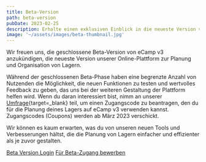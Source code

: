 ```yaml
---
title: Beta-Version
path: beta-version
pubDate: 2023-02-25
description: Erhalte einen exklusiven Einblick in die neueste Version von eCamp mit der Beta-Version von eCamp v3.
image: '~/assets/images/beta-thumbnail.jpg'
---
```


Wir freuen uns, die geschlossene Beta-Version von eCamp v3 anzukündigen, die neueste Version unserer Online-Plattform zur Planung und Organisation von Lagern.

Während der geschlossenen Beta-Phase haben eine begrenzte Anzahl von Nutzenden die Möglichkeit, die neuen Funktionen zu testen und wertvolles Feedback zu geben, das uns bei der weiteren Gestaltung der Plattform helfen wird. Wenn du daran interessiert bist, nimm an unserer [Umfrage](https://forms.office.com/e/TRKsfnazf5){target=_blank} teil, um einen Zugangscode zu beantragen, den du für die Planung deines Lagers auf eCamp v3 verwenden kannst.  
Zugangscodes (Coupons) werden ab März 2023 verschickt.

Wir können es kaum erwarten, was du von unseren neuen Tools und Verbesserungen hältst, die die Planung von Lagern einfacher und effizienter als je zuvor gestalten.

<a class="btn secondary mr-4 mb-4" href="https://app.ecamp3.ch" target="_blank">Beta Version Login</a>
<a class="btn secondary mr-4 mb-4" href="https://forms.office.com/e/TRKsfnazf5" target="_blank">Für Beta-Zugang bewerben</a>
